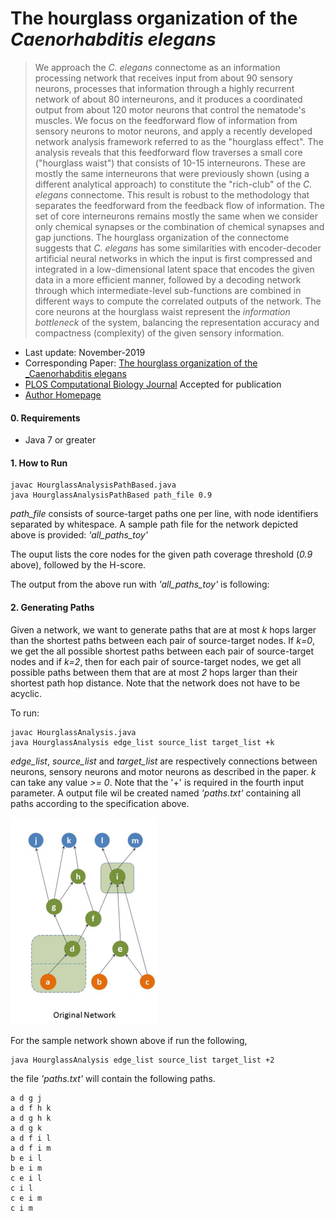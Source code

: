 # The hourglass organization of the _Caenorhabditis elegans_
> We approach the _C. elegans_ connectome as an information processing network that receives input from about 90 sensory neurons, processes that information through a highly recurrent network of about 80 interneurons, and it produces a coordinated output from about 120 motor neurons that control the nematode's muscles.
We focus on the feedforward flow of information from sensory neurons to motor neurons, and apply a recently developed network analysis framework referred to as the "hourglass effect". The analysis reveals that this feedforward flow traverses a small core ("hourglass waist") that consists of 10-15 interneurons. These are mostly the same interneurons that were previously shown (using a different analytical approach) to constitute the "rich-club" of the _C. elegans_ connectome.
This result is robust to the methodology that separates the feedforward from the feedback flow of information. 
The set of core interneurons remains mostly the same when we consider only chemical synapses or the combination of chemical synapses and gap junctions.
The hourglass organization of the connectome suggests that _C. elegans_ has some similarities with encoder-decoder artificial neural networks in which the input is first compressed and integrated in a low-dimensional latent space that encodes the given data in a more efficient manner, followed by a decoding network through which intermediate-level sub-functions are combined in different ways to compute the correlated outputs of the network. The core neurons at the hourglass waist represent 
the _information bottleneck_ of the system, balancing the representation accuracy and compactness (complexity) of the given  sensory information.

* Last update: November-2019 
* Corresponding Paper: [The hourglass organization of the _Caenorhabditis elegans](https://www.biorxiv.org/content/biorxiv/early/2019/04/07/600999.full.pdf)
* [PLOS Computational Biology Journal](https://journals.plos.org/ploscompbiol) Accepted for publication
* [Author Homepage](http://sites.google.com/site/kmsabrin)

#### 0. Requirements

* Java 7 or greater

#### 1. How to Run

```
javac HourglassAnalysisPathBased.java
java HourglassAnalysisPathBased path_file 0.9
```

_path_file_ consists of source-target paths one per line, with node identifiers separated by whitespace.
A sample path file for the network depicted above is provided: _'all_paths_toy'_

The ouput lists the core nodes for the given path coverage threshold (_0.9_ above), followed by the H-score.

The output from the above run with _'all_paths_toy'_ is following:

#### 2. Generating Paths

Given a network, we want to generate paths that are at most _k_ hops larger than the shortest paths between each pair of source-target nodes. If _k=0_, we get the all possible shortest paths between each pair of source-target nodes and if _k=2_, then for each pair of source-target nodes, we get all possible paths between them that are at most _2_ hops larger than their shortest path hop distance. Note that the network does not have to be acyclic. 

To run:
```
javac HourglassAnalysis.java
java HourglassAnalysis edge_list source_list target_list +k
```

_edge_list_, _source_list_ and _target_list_ are respectively connections between neurons, sensory neurons and motor neurons as described in the paper. 
_k_ can take any value _>= 0_. 
Note that the '+' is required in the fourth input parameter. 
A output file wil be created named _'paths.txt'_ containing all paths according to the specification above.

![alt text](sample_in.png)

For the sample network shown above if run the following,

```
java HourglassAnalysis edge_list source_list target_list +2
```

the file _'paths.txt'_ will contain the following paths.

```
a d g j 
a d f h k 
a d g h k 
a d g k 
a d f i l 
a d f i m 
b e i l 
b e i m 
c e i l 
c i l 
c e i m 
c i m 
```

